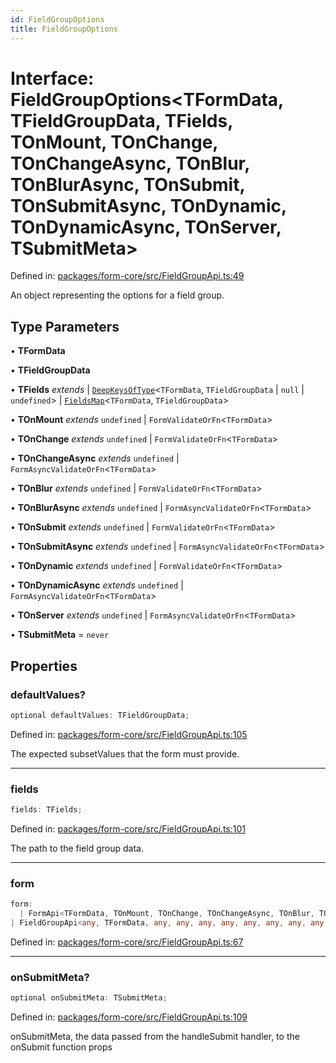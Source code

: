 ```yaml
---
id: FieldGroupOptions
title: FieldGroupOptions
---
```


<!-- DO NOT EDIT: this page is autogenerated from the type comments -->

# Interface: FieldGroupOptions\<TFormData, TFieldGroupData, TFields, TOnMount, TOnChange, TOnChangeAsync, TOnBlur, TOnBlurAsync, TOnSubmit, TOnSubmitAsync, TOnDynamic, TOnDynamicAsync, TOnServer, TSubmitMeta\>

Defined in: [packages/form-core/src/FieldGroupApi.ts:49](https://github.com/ws-rush/form/blob/main/packages/form-core/src/FieldGroupApi.ts#L49)

An object representing the options for a field group.

## Type Parameters

• **TFormData**

• **TFieldGroupData**

• **TFields** *extends* 
  \| [`DeepKeysOfType`](../../type-aliases/deepkeysoftype.md)\<`TFormData`, `TFieldGroupData` \| `null` \| `undefined`\>
  \| [`FieldsMap`](../../type-aliases/fieldsmap.md)\<`TFormData`, `TFieldGroupData`\>

• **TOnMount** *extends* `undefined` \| `FormValidateOrFn`\<`TFormData`\>

• **TOnChange** *extends* `undefined` \| `FormValidateOrFn`\<`TFormData`\>

• **TOnChangeAsync** *extends* `undefined` \| `FormAsyncValidateOrFn`\<`TFormData`\>

• **TOnBlur** *extends* `undefined` \| `FormValidateOrFn`\<`TFormData`\>

• **TOnBlurAsync** *extends* `undefined` \| `FormAsyncValidateOrFn`\<`TFormData`\>

• **TOnSubmit** *extends* `undefined` \| `FormValidateOrFn`\<`TFormData`\>

• **TOnSubmitAsync** *extends* `undefined` \| `FormAsyncValidateOrFn`\<`TFormData`\>

• **TOnDynamic** *extends* `undefined` \| `FormValidateOrFn`\<`TFormData`\>

• **TOnDynamicAsync** *extends* `undefined` \| `FormAsyncValidateOrFn`\<`TFormData`\>

• **TOnServer** *extends* `undefined` \| `FormAsyncValidateOrFn`\<`TFormData`\>

• **TSubmitMeta** = `never`

## Properties

### defaultValues?

```ts
optional defaultValues: TFieldGroupData;
```

Defined in: [packages/form-core/src/FieldGroupApi.ts:105](https://github.com/ws-rush/form/blob/main/packages/form-core/src/FieldGroupApi.ts#L105)

The expected subsetValues that the form must provide.

***

### fields

```ts
fields: TFields;
```

Defined in: [packages/form-core/src/FieldGroupApi.ts:101](https://github.com/ws-rush/form/blob/main/packages/form-core/src/FieldGroupApi.ts#L101)

The path to the field group data.

***

### form

```ts
form: 
  | FormApi<TFormData, TOnMount, TOnChange, TOnChangeAsync, TOnBlur, TOnBlurAsync, TOnSubmit, TOnSubmitAsync, TOnDynamic, TOnDynamicAsync, TOnServer, TSubmitMeta>
| FieldGroupApi<any, TFormData, any, any, any, any, any, any, any, any, any, any, any, TSubmitMeta>;
```

Defined in: [packages/form-core/src/FieldGroupApi.ts:67](https://github.com/ws-rush/form/blob/main/packages/form-core/src/FieldGroupApi.ts#L67)

***

### onSubmitMeta?

```ts
optional onSubmitMeta: TSubmitMeta;
```

Defined in: [packages/form-core/src/FieldGroupApi.ts:109](https://github.com/ws-rush/form/blob/main/packages/form-core/src/FieldGroupApi.ts#L109)

onSubmitMeta, the data passed from the handleSubmit handler, to the onSubmit function props
